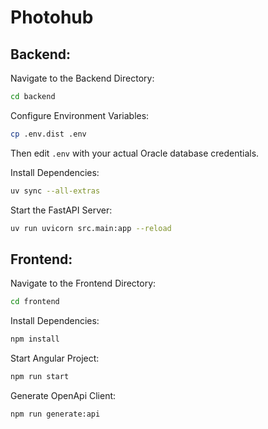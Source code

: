 # Photohub

## Backend:

Navigate to the Backend Directory:
```bash
cd backend
```

Configure Environment Variables:
```bash
cp .env.dist .env
```
Then edit `.env` with your actual Oracle database credentials.

Install Dependencies:
```bash
uv sync --all-extras
```

Start the FastAPI Server:
```bash
uv run uvicorn src.main:app --reload
```

## Frontend:

Navigate to the Frontend Directory:
```bash
cd frontend
```

Install Dependencies:
```bash
npm install
```

Start Angular Project:
```bash
npm run start
```

Generate OpenApi Client:
```bash
npm run generate:api
```